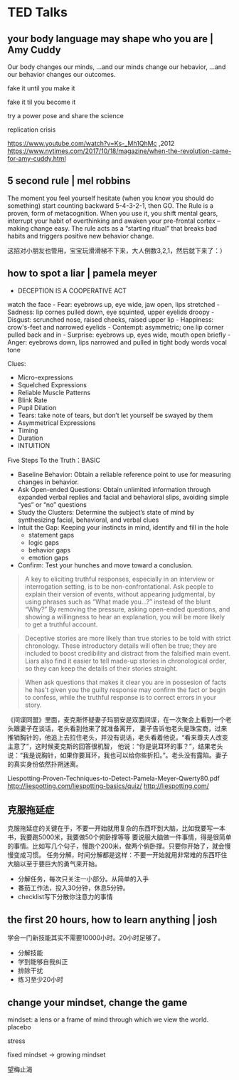 # TED Talks


## your body language may shape who you are | Amy Cuddy

Our body changes our minds,
...and our minds change our hebavior,
...and our behavior changes our outcomes.

fake it until you make it

fake it til you become it

try a power pose and share the science

replication crisis

https://www.youtube.com/watch?v=Ks-_Mh1QhMc ,2012
https://www.nytimes.com/2017/10/18/magazine/when-the-revolution-came-for-amy-cuddy.html


## 5 second rule | mel robbins

The moment you feel yourself hesitate (when you know you should do something) start counting backward 5-4-3-2-1, then GO. The Rule is a proven, form of metacognition. When you use it, you shift mental gears, interrupt your habit of overthinking and awaken your pre-frontal cortex – making change easy. The rule acts as a “starting ritual” that breaks bad habits and triggers positive new behavior change.

这招对小朋友也管用，宝宝玩滑滑梯不下来，大人倒数3,2,1，然后就下来了：）

## how to spot a liar | pamela meyer


- DECEPTION IS A COOPERATIVE ACT

watch the face
    - Fear: eyebrows up, eye wide, jaw open, lips stretched
    - Sadness: lip cornes pulled down, eye squinted, upper eyelids droopy
    - Disgust: scrunched nose, raised cheeks, raised upper lip
    - Happiness: crow's-feet and narrowed eyelids
    - Contempt: asymmetric; one lip corner pulled back and in
    - Surprise: eyebrows up, eyes wide, mouth open briefly
    - Anger: eyebrows down, lips narrowed and pulled in tight
body
words
vocal tone

Clues:
- Micro-expressions
- Squelched Expressions
- Reliable Muscle Patterns
- Blink  Rate
- Pupil Dilation
- Tears: take note of tears, but don’t let yourself be swayed by them
- Asymmetrical Expressions
- Timing
- Duration
- INTUITION

Five Steps To the Truth：BASIC
- Baseline Behavior: Obtain a reliable reference point to use for measuring changes in behavior.
- Ask Open-ended Questions: Obtain unlimited information through expanded verbal replies and facial and behavioral
slips, avoiding simple “yes” or “no” questions
- Study the Clusters: Determine the subject’s state of mind by synthesizing facial, behavioral, and verbal clues
- Intuit the Gap: Keeping your instincts in mind, identify and fill in the hole
    - statement gaps
    - logic gaps
    - behavior gaps
    - emotion gaps
- Confirm: Test your hunches and move toward a conclusion.

> A key to eliciting truthful responses, especially in an interview or interrogation setting, is to be non-confrontational. Ask people to explain their version of events, without appearing judgmental, by using phrases such as “What made you…?” instead of the blunt “Why?” By removing the pressure, asking open-ended questions, and showing a willingness to hear an explanation, you will be more likely to get a truthful account.

> Deceptive stories are more likely than true stories to be told with strict chronology.
These introductory details will often be true; they are included to boost credibility and distract from the falsified main event.
Liars also find it easier to tell made-up stories in chronological order, so they can keep the details of their stories straight.

> When ask questions that makes it clear you are in possesion of facts he has't given you
the guilty response may confirm the fact or begin to confess, while the truthful response
is to correct errors in your story.


《间谍同盟》里面，麦克斯怀疑妻子玛丽安是双面间谍，在一次聚会上看到一个老头跟妻子在谈话，老头看到他来了就准备离开，
妻子告诉他老头是珠宝商，过来推销胸针的，他追上去拉住老头，并没有说话，老头看着他说，“看来尊夫人改变主意了”，这时候麦克斯的回答很机智，
他说：“你是说耳环的事？”，结果老头说：“我是说胸针，如果你要耳环，我也可以给你些折扣。”。老头没有露陷。妻子的真实身份依然扑朔迷离。


Liespotting-Proven-Techniques-to-Detect-Pamela-Meyer-Qwerty80.pdf
http://liespotting.com/liespotting-basics/quiz/
http://liespotting.com/

## 克服拖延症

克服拖延症的关键在于，不要一开始就用复杂的东西吓到大脑，比如我要写一本书，我要跑5000米，我要做50个俯卧撑等等
要说服大脑做一件事情，得是很简单的事情。比如写几个句子，慢跑个200米，做两个俯卧撑。只要你开始了，就会慢慢变成习惯。
任务分解，时间分解都是这样：不要一开始就用非常难的东西吓住大脑以至于要巨大的勇气来开始。

* 分解任务，每次只关注一小部分。从简单的入手
* 番茄工作法，投入30分钟，休息5分钟。
* checklist写下分散你注意力的事情

## the first 20 hours, how to learn anything | josh
学会一门新技能其实不需要10000小时。20小时足够了。
* 分解技能
* 学到能够自我纠正
* 排除干扰
* 练习至少20小时

## change your mindset, change the game

mindset: a lens or a frame of mind through which we view the world.
placebo

stress

fixed mindset -> growing mindset

望梅止渴
